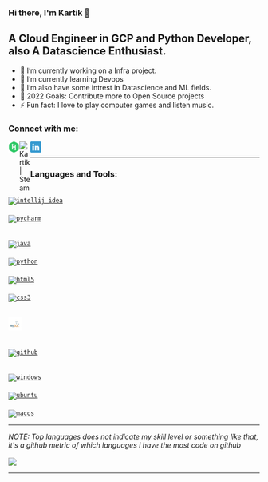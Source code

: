 ### Hi there, I'm Kartik 👋

##  A Cloud Engineer in GCP and Python Developer, also A Datascience Enthusiast.

- 🔭 I’m currently working on a Infra project.
- 🌱 I’m currently learning Devops
- 👯 I’m also have some intrest in Datascience and ML fields.
- 🥅 2022 Goals: Contribute more to Open Source projects
- ⚡ Fun fact: I love to play computer games and listen music.

### Connect with me:

[<img align="left" alt="Kartik | Hackerrank" width="22px" src="https://raw.githubusercontent.com/yoshimitsu117/yoshimitsu117/main/hr_icon.png" />][HackerRank]
[<img align="left" alt="Kartik | Steam" width="22px" src="https://cdn.jsdelivr.net/npm/simple-icons@4.4.0/icons/steam.svg" />][Steam]
[<img align="left" alt="Kartik | LinkedIn" width="22px" src="https://raw.githubusercontent.com/yoshimitsu117/yoshimitsu117/main/iconfinder_linkedin_1807540.png" />][linkedin]


<br />

---

### Languages and Tools:


[<code>
<img alt="intellij idea" width="26px" src="https://img.icons8.com/color/240/000000/intellij-idea.png" />
</code>](https://www.jetbrains.com/idea/)
[<code>
<img alt="pycharm" width="26px" src="https://img.icons8.com/color/240/000000/pycharm.png" />
</code>](https://www.jetbrains.com/pycharm/)

[<code>
<img alt="java" width="26px" src="https://img.icons8.com/color/240/000000/java-coffee-cup-logo.png">
</code>](https://docs.oracle.com/en/java/)
[<code>
<img alt="python" width="26px" src="https://img.icons8.com/color/240/000000/python.png">
</code>](https://www.python.org/)
[<code>
<img alt="html5" width="26px" src="https://img.icons8.com/color/240/000000/html-5.png">
</code>](https://developer.mozilla.org/en-US/docs/Web/HTML)
[<code>
<img alt="css3" width="26px" src="https://img.icons8.com/color/240/000000/css3.png">
</code>](https://developer.mozilla.org/en-US/docs/Web/CSS)

[<code>
<img alt="MySQL" width="26px" src="https://raw.githubusercontent.com/github/explore/80688e429a7d4ef2fca1e82350fe8e3517d3494d/topics/mysql/mysql.png">
</code>](https://dev.mysql.com/)

[<code>
<img alt="github" width="26px" src="https://img.icons8.com/ios-glyphs/240/000000/github.png">
</code>](https://github.com/)

[<code>
<img alt="windows" width="26px" src="https://img.icons8.com/color/240/000000/windows-10.png">
</code>](https://www.microsoft.com/en-us/windows)
[<code>
<img alt="ubuntu" width="26px" src="https://img.icons8.com/color/96/000000/ubuntu--v1.png">
</code>](https://ubuntu.com/)
[<code>
<img alt="macos" width="26px" src="https://img.icons8.com/officel/160/000000/mac-logo.png">
</code>](https://developer.apple.com/macos/)


---


_NOTE: Top languages does not indicate my skill level or something like that, it's a github metric of which languages i have the most code on github_

<a href="https://github.com/rajkartik">
<!--<img align="center" alt="Kartik's Github Stats" src="https://github-readme-stats.codestackr.vercel.app/api?username=rajkartik&show_icons=true&hide_border=true&count_private=true&include_all_commits=true&theme=radical" /></a>-->
<a href="https://github.com/rajkartik">
  <img align="center" src="https://github-readme-stats-anuraghazra1.vercel.app/api/top-langs/?username=rajkartik&layout=compact&theme=radical" />
</a>

---

[HackerRank]: https://www.hackerrank.com/say_rox
[Steam]: https://steamcommunity.com/profiles/76561198376698043/
[linkedin]: www.linkedin.com/in/kartik-raj-89762616b


